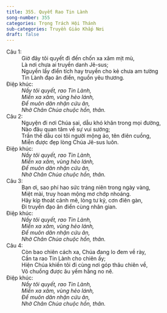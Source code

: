 ```yaml
---
title: 355. Quyết Rao Tin Lành
song-number: 355
categories: Trọng Trách Hội Thánh
sub-categories: Truyền Giáo Khắp Nơi
draft: false
---
```

<dl><dt>Câu 1:</dt><dd data-verse="1">Giờ đây tôi quyết đi đến chốn xa xăm mịt mù, <br/>Là nơi chưa ai truyền danh Jê-sus; <br/>Nguyền lấy điển tích hay truyền cho kẻ chưa am tường <br/>Tin Lành đạo ân điển, nguồn yêu thương. </dd><dt>Điệp khúc:</dt><dd data-chorus="1"><em>Nầy tôi quyết, rao Tin Lành, <br/>Miền xa xăm, vùng hẻo lánh, <br/>Để muôn dân nhận cứu ân, <br/>Nhờ Chân Chúa chuộc hồn, thân. </em></dd><dt>Câu 2:</dt><dd data-verse="2">Nguyện đi nơi Chúa sai, dẫu khó khăn trong mọi đường, <br/>Nào đâu quan tâm về sự vui sướng; <br/>Trần thế dẫu coi tôi người mộng ảo, tên điên cuồng, <br/>Miễn được đẹp lòng Chúa Jê-sus luôn. </dd><dt>Điệp khúc:</dt><dd data-chorus="1"><em>Nầy tôi quyết, rao Tin Lành, <br/>Miền xa xăm, vùng hẻo lánh, <br/>Để muôn dân nhận cứu ân, <br/>Nhờ Chân Chúa chuộc hồn, thân. </em></dd><dt>Câu 3:</dt><dd data-verse="3">Bạn ơi, sao phí hao sức tráng niên trong ngày vàng, <br/>Miệt mài, truy hoan mộng mơ chớp nhoáng. <br/>Hãy kíp thoát cảnh mê, lòng tư kỷ, cơn điên gàn, <br/>Đi truyền đạo ân điển cùng nhân gian. </dd><dt>Điệp khúc:</dt><dd data-chorus="1"><em>Nầy tôi quyết, rao Tin Lành, <br/>Miền xa xăm, vùng hẻo lánh, <br/>Để muôn dân nhận cứu ân, <br/>Nhờ Chân Chúa chuộc hồn, thân. </em></dd><dt>Câu 4:</dt><dd data-verse="4">Còn bao chiên cách xa, Chúa đang lo đem về rày, <br/>Cần ta rao Tin Lành cho chiên ấy; <br/>Hiện Chúa khiến tôi đi cùng nơi góp thâu chiên về, <br/>Vô chuồng được âu yếm hằng no nê. </dd><dt>Điệp khúc:</dt><dd data-chorus="1"><em>Nầy tôi quyết, rao Tin Lành, <br/>Miền xa xăm, vùng hẻo lánh, <br/>Để muôn dân nhận cứu ân, <br/>Nhờ Chân Chúa chuộc hồn, thân. </em></dd></dl>